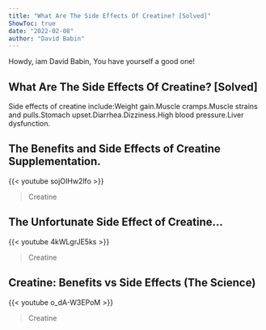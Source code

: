 ```yaml
---
title: "What Are The Side Effects Of Creatine? [Solved]"
ShowToc: true 
date: "2022-02-08"
author: "David Babin" 
---
```


Howdy, iam David Babin, You have yourself a good one!
## What Are The Side Effects Of Creatine? [Solved]
Side effects of creatine include:Weight gain.Muscle cramps.Muscle strains and pulls.Stomach upset.Diarrhea.Dizziness.High blood pressure.Liver dysfunction.

## The Benefits and Side Effects of Creatine Supplementation.
{{< youtube sojOIHw2lfo >}}
>Creatine

## The Unfortunate Side Effect of Creatine...
{{< youtube 4kWLgrJE5ks >}}
>Creatine

## Creatine: Benefits vs Side Effects (The Science)
{{< youtube o_dA-W3EPoM >}}
>Creatine

